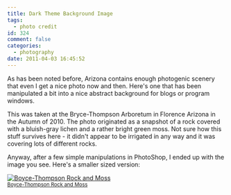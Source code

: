 ```yaml
---
title: Dark Theme Background Image
tags:
  - photo credit
id: 324
comment: false
categories:
  - photography
date: 2011-04-03 16:45:52
---
```


As has been noted before, Arizona contains enough photogenic scenery that even I get a nice photo now and then. Here's one that has been manipulated a bit into a nice abstract background for blogs or program windows.

This was taken at the Bryce-Thompson Arboretum in Florence Arizona in the Autumn of 2010\. The photo originated as a snapshot of a rock covered with a bluish-gray lichen and a rather bright green moss. Not sure how this stuff survives here - it didn't appear to be irrigated in any way and it was covering lots of different rocks.

Anyway, after a few simple manipulations in PhotoShop, I ended up with the image you see. Here's a smaller sized version:

[![Boyce-Thompson Rock and Moss](https://github.com/clartaq/yo-dave/raw/master/images/2011-04-03-2010-12-26-Boyce-Thompson-Arboretum-012-cropped-1000-x-228.jpg "Boyce-Thompson Rock and Moss")<br><small>Boyce-Thompson Rock and Moss</small>](https://github.com/clartaq/yo-dave/raw/master/images/2011-04-03-2010-12-26-Boyce-Thompson-Arboretum-012-cropped-1000-x-228.jpg)